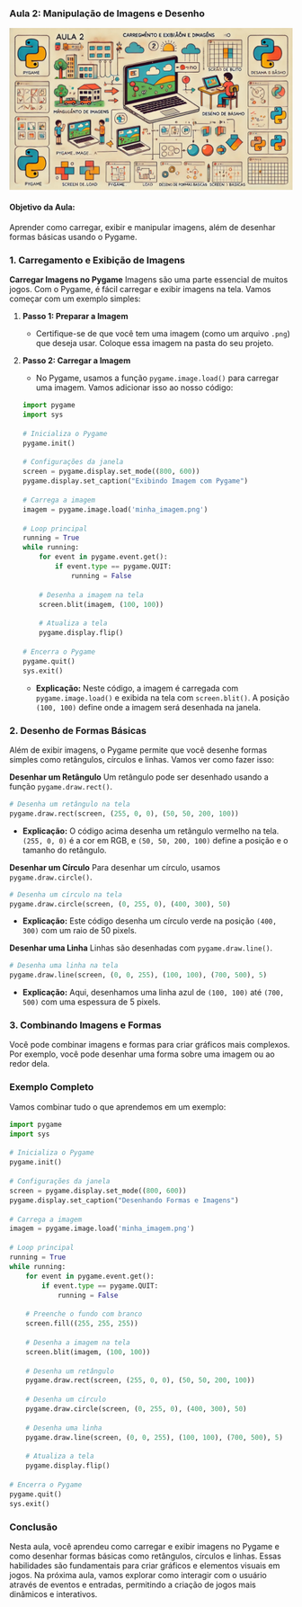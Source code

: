 ### Aula 2: Manipulação de Imagens e Desenho
![](../assets/image/02.jpeg)
#### Objetivo da Aula:
Aprender como carregar, exibir e manipular imagens, além de desenhar formas básicas usando o Pygame.

### 1. Carregamento e Exibição de Imagens

**Carregar Imagens no Pygame**
Imagens são uma parte essencial de muitos jogos. Com o Pygame, é fácil carregar e exibir imagens na tela. Vamos começar com um exemplo simples:

1. **Passo 1: Preparar a Imagem**
   - Certifique-se de que você tem uma imagem (como um arquivo `.png`) que deseja usar. Coloque essa imagem na pasta do seu projeto.

2. **Passo 2: Carregar a Imagem**
   - No Pygame, usamos a função `pygame.image.load()` para carregar uma imagem. Vamos adicionar isso ao nosso código:
   
   ```python
   import pygame
   import sys

   # Inicializa o Pygame
   pygame.init()

   # Configurações da janela
   screen = pygame.display.set_mode((800, 600))
   pygame.display.set_caption("Exibindo Imagem com Pygame")

   # Carrega a imagem
   imagem = pygame.image.load('minha_imagem.png')

   # Loop principal
   running = True
   while running:
       for event in pygame.event.get():
           if event.type == pygame.QUIT:
               running = False

       # Desenha a imagem na tela
       screen.blit(imagem, (100, 100))

       # Atualiza a tela
       pygame.display.flip()

   # Encerra o Pygame
   pygame.quit()
   sys.exit()
   ```

   - **Explicação:** Neste código, a imagem é carregada com `pygame.image.load()` e exibida na tela com `screen.blit()`. A posição `(100, 100)` define onde a imagem será desenhada na janela.

### 2. Desenho de Formas Básicas

Além de exibir imagens, o Pygame permite que você desenhe formas simples como retângulos, círculos e linhas. Vamos ver como fazer isso:

**Desenhar um Retângulo**
Um retângulo pode ser desenhado usando a função `pygame.draw.rect()`.

```python
# Desenha um retângulo na tela
pygame.draw.rect(screen, (255, 0, 0), (50, 50, 200, 100))
```

- **Explicação:** O código acima desenha um retângulo vermelho na tela. `(255, 0, 0)` é a cor em RGB, e `(50, 50, 200, 100)` define a posição e o tamanho do retângulo.

**Desenhar um Círculo**
Para desenhar um círculo, usamos `pygame.draw.circle()`.

```python
# Desenha um círculo na tela
pygame.draw.circle(screen, (0, 255, 0), (400, 300), 50)
```

- **Explicação:** Este código desenha um círculo verde na posição `(400, 300)` com um raio de 50 pixels.

**Desenhar uma Linha**
Linhas são desenhadas com `pygame.draw.line()`.

```python
# Desenha uma linha na tela
pygame.draw.line(screen, (0, 0, 255), (100, 100), (700, 500), 5)
```

- **Explicação:** Aqui, desenhamos uma linha azul de `(100, 100)` até `(700, 500)` com uma espessura de 5 pixels.

### 3. Combinando Imagens e Formas

Você pode combinar imagens e formas para criar gráficos mais complexos. Por exemplo, você pode desenhar uma forma sobre uma imagem ou ao redor dela.

### Exemplo Completo

Vamos combinar tudo o que aprendemos em um exemplo:

```python
import pygame
import sys

# Inicializa o Pygame
pygame.init()

# Configurações da janela
screen = pygame.display.set_mode((800, 600))
pygame.display.set_caption("Desenhando Formas e Imagens")

# Carrega a imagem
imagem = pygame.image.load('minha_imagem.png')

# Loop principal
running = True
while running:
    for event in pygame.event.get():
        if event.type == pygame.QUIT:
            running = False

    # Preenche o fundo com branco
    screen.fill((255, 255, 255))

    # Desenha a imagem na tela
    screen.blit(imagem, (100, 100))

    # Desenha um retângulo
    pygame.draw.rect(screen, (255, 0, 0), (50, 50, 200, 100))

    # Desenha um círculo
    pygame.draw.circle(screen, (0, 255, 0), (400, 300), 50)

    # Desenha uma linha
    pygame.draw.line(screen, (0, 0, 255), (100, 100), (700, 500), 5)

    # Atualiza a tela
    pygame.display.flip()

# Encerra o Pygame
pygame.quit()
sys.exit()
```

### Conclusão

Nesta aula, você aprendeu como carregar e exibir imagens no Pygame e como desenhar formas básicas como retângulos, círculos e linhas. Essas habilidades são fundamentais para criar gráficos e elementos visuais em jogos. Na próxima aula, vamos explorar como interagir com o usuário através de eventos e entradas, permitindo a criação de jogos mais dinâmicos e interativos.